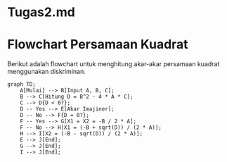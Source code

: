 # Tugas2.md

# Flowchart Persamaan Kuadrat

Berikut adalah flowchart untuk menghitung akar-akar persamaan kuadrat menggunakan diskriminan.

```mermaid
graph TD;
    A[Mulai] --> B[Input A, B, C];
    B --> C[Hitung D = B^2 - 4 * A * C];
    C --> D{D < 0?};
    D -- Yes --> E[Akar Imajiner];
    D -- No --> F{D = 0?};
    F -- Yes --> G[X1 = X2 = -B / 2 * A];
    F -- No --> H[X1 = (-B + sqrt(D)) / (2 * A)];
    H --> I[X2 = (-B - sqrt(D)) / (2 * A)];
    E --> J[End];
    G --> J[End];
    I --> J[End];

